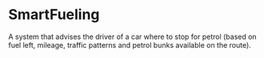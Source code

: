 # SmartFueling
A system that advises the driver of a car where to stop for petrol (based on fuel left, mileage, traffic patterns and petrol bunks available on the route).
